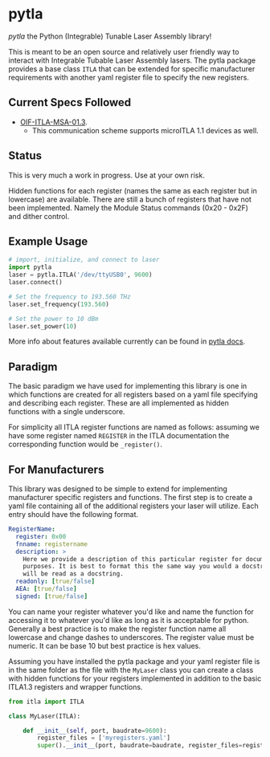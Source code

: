 # pytla

*pytla* the Python (Integrable) Tunable Laser Assembly library!

This is meant to be an open source and relatively user friendly way to interact
with Integrable Tubable Laser Assembly lasers.
The pytla package provides a base class `ITLA` that can be extended for specific
manufacturer requirements with another yaml register file to specify the new registers.


## Current Specs Followed

* [OIF-ITLA-MSA-01.3](https://www.oiforum.com/wp-content/uploads/2019/01/OIF-ITLA-MSA-01.3.pdf).
  * This communication scheme supports microITLA 1.1 devices as well.

## Status

This is very much a work in progress. Use at your own risk.

Hidden functions for each register (names the same as each register but in lowercase)
are available. There are still a bunch of registers that have not been implemented.
Namely the Module Status commands (0x20 - 0x2F) and dither control.

## Example Usage

```python
# import, initialize, and connect to laser
import pytla
laser = pytla.ITLA('/dev/ttyUSB0', 9600)
laser.connect()

# Set the frequency to 193.560 THz
laser.set_frequency(193.560)

# Set the power to 10 dBm
laser.set_power(10)
```

More info about features available currently can be found in [pytla docs](https://alexrkaufman.github.io/pytla).

## Paradigm

The basic paradigm we have used for implementing this library is one in which
functions are created for all registers based on a yaml file specifying and
describing each register. These are all implemented as hidden functions with a
single underscore.

For simplicity all ITLA register functions are named as follows: assuming
we have some register named `REGISTER` in the ITLA documentation the
corresponding function would be `_register()`.

## For Manufacturers

This library was designed to be simple to extend for implementing manufacturer
specific registers and functions. The first step is to create a yaml file
containing all of the additional registers your laser will utilize. Each entry
should have the following format.

```yaml
RegisterName:
  register: 0x00
  fnname: registername
  description: >
    Here we provide a description of this particular register for documentation
    purposes. It is best to format this the same way you would a docstring as it
    will be read as a docstring.
  readonly: [true/false]
  AEA: [true/false]
  signed: [true/false]
```

You can name your register whatever you'd like and name the function for
accessing it to whatever you'd like as long as it is acceptable for python.
Generally a best practice is to make the register function name all lowercase
and change dashes to underscores. The register value must be numeric. It can be
base 10 but best practice is hex values.

Assuming you have installed the pytla package and your yaml register
file is in the same folder as the file with the `MyLaser` class you can create a
class with hidden functions for your registers implemented in addition to
the basic ITLA1.3 registers and wrapper functions.

```python
from itla import ITLA

class MyLaser(ITLA):

    def __init__(self, port, baudrate=9600):
        register_files = ['myregisters.yaml']
        super().__init__(port, baudrate=baudrate, register_files=register_files)
```
